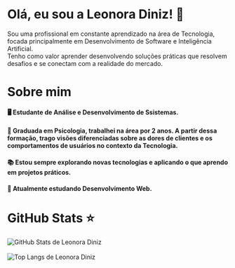<h1>Olá, eu sou a Leonora Diniz! 🤗</h1>
  Sou uma profissional em constante aprendizado na área de Tecnologia, focada principalmente em Desenvolvimento de Software e Inteligência Artificial.
<br>
  Tenho como valor aprender desenvolvendo soluções práticas que resolvem desafios e se conectam com a realidade do mercado.
  <h1>Sobre mim</h1>
  <h4>🖥️ Estudante de Análise e Desenvolvimento de Ssistemas.</h4>
  <h4>🧠 Graduada em Psicologia, trabalhei na área por 2 anos. A partir dessa formação, trago visões diferenciadas sobre as dores de clientes e os comportamentos de usuários no contexto da Tecnologia.</h4>
  <h4>📚 Estou sempre explorando novas tecnologias e aplicando o que aprendo em projetos práticos.</h4>
  <h4>📘 Atualmente estudando Desenvolvimento Web.</h4>

  <h1>GitHub Stats ⭐</h1>
  
![GitHub Stats de Leonora Diniz](https://github-readme-stats.vercel.app/api?username=leonoradiniz&show_icons=true&icon_color=FAE873&theme=radical&hide_border=true&border_radius=20px&locale=pt-br)
<br><br>
![Top Langs de Leonora Diniz](https://github-readme-stats.vercel.app/api/top-langs/?username=leonoradiniz&theme=radical&hide_border=true&border_radius=20px&locale=pt-br&langs_count=2&layout=compact)
  
